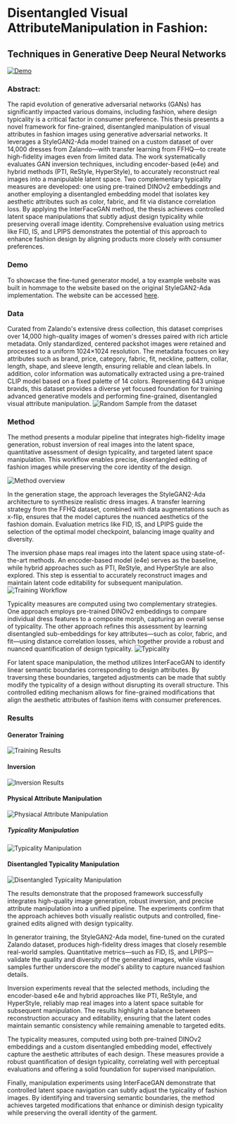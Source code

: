 # Disentangled Visual AttributeManipulation in Fashion: 
## Techniques in Generative Deep Neural Networks

[![Demo](https://img.shields.io/badge/Demo-ThisDressDoesNotExist-blue)](https://thisdressdoesnotexist.mgenschow.com)

### Abstract:

The rapid evolution of generative adversarial networks (GANs) has significantly impacted various domains, including
fashion, where design typicality is a critical factor in consumer preference. This thesis presents a novel framework for
fine-grained, disentangled manipulation of visual attributes in fashion
images using generative adversarial networks. It leverages a StyleGAN2-Ada model trained on a custom dataset of over
14,000 dresses from Zalando—with transfer learning from FFHQ—to create high-fidelity images even from limited data. The
work systematically evaluates GAN inversion techniques, including encoder-based (e4e) and hybrid methods (PTI, ReStyle,
HyperStyle), to accurately reconstruct real images into a manipulable latent space. Two complementary typicality
measures are developed: one using pre-trained DINOv2 embeddings and another employing a disentangled embedding model
that isolates key aesthetic attributes such as color, fabric, and fit via distance correlation loss. By applying the
InterFaceGAN method, the thesis achieves controlled latent space manipulations that subtly adjust design typicality
while preserving overall image identity. Comprehensive evaluation using metrics like FID, IS, and LPIPS demonstrates the
potential of this approach to enhance fashion design by aligning products more closely with consumer preferences.

### Demo
To showcase the fine-tuned generator model, a toy example website was built in hommage to the website based on the 
original StyleGAN2-Ada implementation. The website can be accessed [here](https://thisdressdoesnotexist.mgenschow.com).


### Data

Curated from Zalando's extensive dress collection, this dataset comprises over 14,000 high-quality images of women's
dresses paired with rich article metadata. Only standardized, centered packshot images were retained and processed to a
uniform 1024×1024 resolution. The metadata focuses on key attributes such as brand, price, category, fabric, fit,
neckline, pattern, collar, length, shape, and sleeve length, ensuring reliable and clean labels.
In addition, color information was automatically extracted using a pre-trained CLIP model based on a fixed palette of 14
colors. Representing 643 unique brands, this dataset provides a diverse yet focused foundation for training advanced
generative models and performing fine-grained, disentangled visual attribute manipulation.
![Random Sample from the dataset](./Latex_Code/Dataset/random_sample.png)

### Method

The method presents a modular pipeline that integrates high-fidelity image generation, robust inversion of real images
into the latent space, quantitative assessment of design typicality, and targeted latent space manipulation. This
workflow enables precise, disentangled editing of fashion images while preserving the core identity of the design.

![Method overview](Plots/method.png)

In the generation stage, the approach leverages the StyleGAN2-Ada architecture to synthesize realistic dress images. A
transfer learning strategy from the FFHQ dataset, combined with data augmentations such as x-flip, ensures that the
model captures the nuanced aesthetics of the fashion domain. Evaluation metrics like FID, IS, and LPIPS guide the
selection of the optimal model checkpoint, balancing image quality and diversity.

The inversion phase maps real images into the latent space using state-of-the-art methods. An encoder-based model (e4e)
serves as the baseline, while hybrid approaches such as PTI, ReStyle, and HyperStyle are also explored. This step is
essential to accurately reconstruct images and maintain latent code editability for subsequent manipulation.
![Training Workflow](Plots/training.png)

Typicality measures are computed using two complementary strategies. One approach employs pre-trained DINOv2 embeddings
to compare individual dress features to a composite morph, capturing an overall sense of typicality. The other approach
refines this assessment by learning disentangled sub-embeddings for key attributes—such as color, fabric, and fit—using
distance correlation losses, which together provide a robust and nuanced quantification of design typicality.
![Typicality](Plots/typicality.png)

For latent space manipulation, the method utilizes InterFaceGAN to identify linear semantic boundaries corresponding to
design attributes. By traversing these boundaries, targeted adjustments can be made that subtly modify the typicality of
a design without disrupting its overall structure. This controlled editing mechanism allows for fine-grained
modifications that align the aesthetic attributes of fashion items with consumer preferences.

### Results

#### Generator Training

![Training Results](Plots/figure_8.png)

#### Inversion

![Inversion Results](Plots/figure_9.png)

#### Physical Attribute Manipulation

![Physiacal Attribute Manipulation](Plots/figure_A5.png)

##### Typicality Manipulation

![Typicality Manipulation](Plots/figure_11.png)

#### Disentangled Typicality Manipulation

![Disentangled Typicality Manipulation](Plots/figure_12.png)

The results demonstrate that the proposed framework successfully integrates high-quality image generation, robust
inversion, and precise attribute manipulation into a unified pipeline. The experiments confirm that the approach
achieves both visually realistic outputs and controlled, fine-grained edits aligned with design typicality.

In generator training, the StyleGAN2-Ada model, fine-tuned on the curated Zalando dataset, produces high-fidelity dress
images that closely resemble real-world samples. Quantitative metrics—such as FID, IS, and LPIPS—validate the quality
and diversity of the generated images, while visual samples further underscore the model's ability to capture nuanced
fashion details.

Inversion experiments reveal that the selected methods, including the encoder-based e4e and hybrid approaches like PTI,
ReStyle, and HyperStyle, reliably map real images into a latent space suitable for subsequent manipulation. The results
highlight a balance between reconstruction accuracy and editability, ensuring that the latent codes maintain semantic
consistency while remaining amenable to targeted edits.

The typicality measures, computed using both pre-trained DINOv2 embeddings and a custom disentangled embedding model,
effectively capture the aesthetic attributes of each design. These measures provide a robust quantification of design
typicality, correlating well with perceptual evaluations and offering a solid foundation for supervised manipulation.

Finally, manipulation experiments using InterFaceGAN demonstrate that controlled latent space navigation can subtly
adjust the typicality of fashion images. By identifying and traversing semantic boundaries, the method achieves targeted
modifications that enhance or diminish design typicality while preserving the overall identity of the garment.



